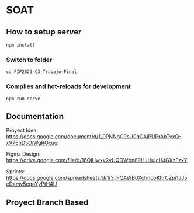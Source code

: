 # SOAT

## How to setup server
```
npm install
```
### Switch to folder
```
cd FIP2023-C3-Trabajo-Final
```
### Compiles and hot-reloads for development
```
npm run serve
```

## Documentation

Proyect Idea: https://docs.google.com/document/d/1_0PNNgC9sU0gOAjPUPrAbTyxQ-xV7EhD5OiWgROxuqI

Figma Design: https://drive.google.com/file/d/16QjUwxy2vUQQWbn89HJHuIcHJGXzFzxY

Sprints: https://docs.google.com/spreadsheets/d/1r3_PQAWB0XchnooKItrCZpi1JJ5eDamv5cqoYyPtH4U

## Proyect Branch Based
